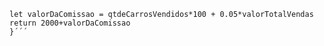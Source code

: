```function calculaSalario(qtdeCarrosVendidos, valorTotalVendas) {
let valorDaComissao = qtdeCarrosVendidos*100 + 0.05*valorTotalVendas
return 2000+valorDaComissao
}´´´